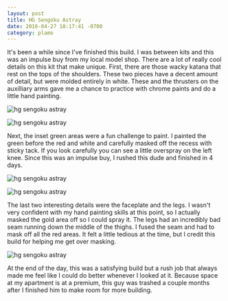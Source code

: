 ```yaml
---
layout: post
title: HG Sengoku Astray
date: 2016-04-27 18:17:41 -0700
category: plamo
---
```


It's been a while since I've finished this build. I was between kits and this was an impulse buy
from my local model shop. There are a lot of really cool details on this kit that make unique. 
First, there are those wacky katana that rest on the tops of the shoulders. These two
pieces have a decent amount of detail, but were molded entirely in white. These and the thrusters
on the auxilliary arms gave me a chance to practice with chrome paints and do a little hand painting. 

![hg sengoku astray](http://i.imgur.com/t2XbzLQh.jpg)

![hg sengoku astray](http://i.imgur.com/5D3oMGoh.jpg)

Next, the inset green areas
were a fun challenge to paint. I painted the green before the red and white and carefully masked off
the recess with sticky tack. If you look carefully you can see a little overspray on the left knee. 
Since this was an impulse buy, I rushed this dude and finished in 4 days. 

![hg sengoku astray](http://i.imgur.com/LRBGIuMh.jpg)

![hg sengoku astray](http://i.imgur.com/mbiouG6h.jpg)

The last two interesting details were the faceplate and the legs. I wasn't very confident with my hand
painting skills at this point, so I actually masked the gold area off so I could spray it. The legs had 
an incredibly bad seam running down the middle of the thighs. I fused the seam and had to mask off all the 
red areas. It felt a little tedious at the time, but I credit this build for helping me get over masking. 

![hg sengoku astray](http://i.imgur.com/zrr6hGxh.jpg)

At the end of the day, this was a satisfying build but a rush job that always made me feel like I 
could do better whenever I looked at it. Because space at my apartment is at a premium, this guy was
trashed a couple months after I finished him to make room for more building. 

